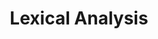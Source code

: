 ---
word: "true"

title: "Lexical Analysis"

categories: ['']

tags: ['Lexical', 'Analysis']

arwords: 'التحليل المعجمي'

arexps: []

enwords: ['Lexical Analysis']

enexps: []

arlexicons: 'ح'

enlexicons: 'L'

authors: ['Ruqayya Roshdy']

translators: ['']

citations: 'مقدمة في حوسبة اللغة العربية'

sources: 'مركز الملك عبدالله بن عبدالعزيز الدولي لخدمة اللغة العربية'

slug: ""
---